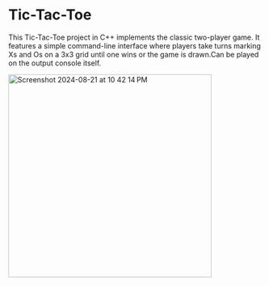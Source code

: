# Tic-Tac-Toe
This Tic-Tac-Toe project in C++ implements the classic two-player game. It features a simple command-line interface where players take turns marking Xs and Os on a 3x3 grid until one wins or the game is drawn.Can be played on the output console itself.


<img width="402" alt="Screenshot 2024-08-21 at 10 42 14 PM" src="https://github.com/user-attachments/assets/df4978db-46fb-4bb2-9c33-486db9a258e4">

